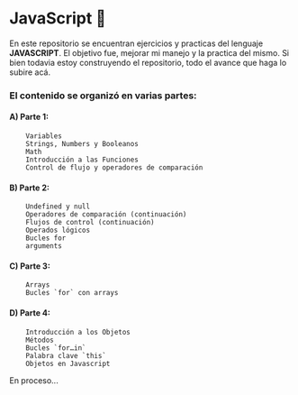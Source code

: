 # JavaScript  🤖

En este repositorio se encuentran ejercicios y practicas del lenguaje **JAVASCRIPT**.
El objetivo fue, mejorar mi manejo y la practica del mismo. Si bien todavia estoy construyendo el repositorio,
todo el avance que haga lo subire acá.

### El contenido se organizó en varias partes:

#### A) Parte 1:
        Variables
        Strings, Numbers y Booleanos
        Math
        Introducción a las Funciones
        Control de flujo y operadores de comparación

#### B) Parte 2:
        Undefined y null
        Operadores de comparación (continuación)
        Flujos de control (continuación)
        Operados lógicos
        Bucles for
        arguments

#### C) Parte 3:
        Arrays
        Bucles `for` con arrays

#### D) Parte 4:
        Introducción a los Objetos
        Métodos
        Bucles `for…in`
        Palabra clave `this`
        Objetos en Javascript

En proceso...
